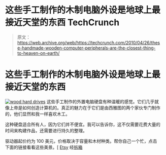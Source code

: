 # 这些手工制作的木制电脑外设是地球上最接近天堂的东西 TechCrunch

> 原文：<https://web.archive.org/web/https://techcrunch.com/2010/04/26/these-handmade-wooden-computer-peripherals-are-the-closest-thing-to-heaven-on-earth/>

# 这些手工制作的木制电脑外设是地球上最接近天堂的东西

[![](img/d3cc437532474bbd13490540f9472117.png "wood hard drives")](https://web.archive.org/web/20221201213233/https://beta.techcrunch.com/wp-content/uploads/2010/04/wood-hard-drives.jpg) 
这些手工制作的外置电脑硬盘有种温暖的感觉。它们几乎就像上帝是如何创造计算机的。真正的魅力在于它们是由西雅图的两个家伙专门制作的，他们显然和我一样喜欢木工。

这种硬盘适合所有人，因为它们并不便宜。我可以告诉你，这不仅需要花费大量的时间来构建作品，还需要进行持久的整理。

驱动器起价约为 100 美元，价格取决于容量和木材种类。帮你自己一个忙，点击下面的链接看看这些美景。[ [Etsy](https://web.archive.org/web/20221201213233/http://www.etsy.com/shop/BPCustomWoodworks) 经[拆箱](https://web.archive.org/web/20221201213233/http://www.uncrate.com/men/gear/computer-peripherals/solid-wood-hard-drive-enclosures/)
